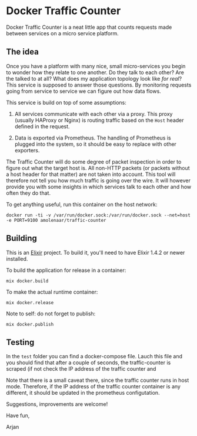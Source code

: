 # Docker Traffic Counter

Docker Traffic Counter is a neat little app that counts requests made between
services on a micro service platform.

## The idea

Once you have a platform with many nice, small micro-services you begin to
wonder how they relate to one another. Do they talk to each other? Are
the talked to at all? What does my application topology look like
*for real*? This service is supposed to answer those questions. By
monitoring requests going from service to service we can figure out how
data flows.

This service is build on top of some assumptions:

1. All services communicate with each other via a proxy. This proxy (usually
   HAProxy or Nginx) is routing traffic based on the `Host` header defined in
   the request.
   
2. Data is exported via Prometheus. The handling of Prometheus is plugged into
   the system, so it should be easy to replace with other exporters.

The Traffic Counter will do some degree of packet inspection in order to
figure out what the target host is. All non-HTTP packets (or packets without
a host header for that matter) are not taken into account. This tool will
therefore  not tell you how much traffic is going over the wire. It will
however provide you with some insights in which services talk to each other
and how often they do that.

To get anything useful, run this container on the host network:

    docker run -ti -v /var/run/docker.sock:/var/run/docker.sock --net=host -e PORT=9100 amolenaar/traffic-counter

## Building

This is an [Elixir](http://elixir-lang.org) project. To build it, you'll need
to have Elixir 1.4.2 or newer installed.

To build the application for release in a container:

    mix docker.build
    
To make the actual runtime container:

    mix docker.release

Note to self: do not forget to publish: 

    mix docker.publish


## Testing

In the `test` folder you can find a docker-compose file. Lauch this file and
you should find that after a couple of seconds, the traffic-counter is scraped
(if not check the IP address of the traffic counter and 

Note that there is a small caveat there, since the traffic counter runs in host
mode. Therefore, if the IP address of the traffic counter container is any
different, it should be updated in the prometheus configutation.

Suggestions, improvements are welcome!

Have fun,

Arjan

